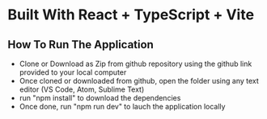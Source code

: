 # Built With React + TypeScript + Vite

## How To Run The Application

- Clone or Download as Zip from github repository using the github link provided to your local computer
- Once cloned or downloaded from github, open the folder using any text editor (VS Code, Atom, Sublime Text)
- run "npm install" to download the dependencies
- Once done, run "npm run dev" to lauch the application locally





